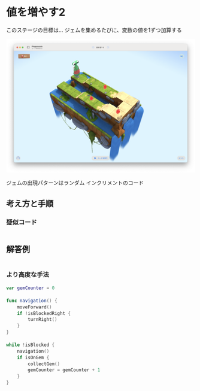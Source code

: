 # 値を増やす2

このステージの目標は...
ジェムを集めるたびに、変数の値を1ずつ加算する

![値を増やす2](./Images/値を増やす2.png)

ジェムの出現パターンはランダム
インクリメントのコード


## 考え方と手順

### 疑似コード

```
```

## 解答例

```swift
```

### より高度な手法

```swift
var gemCounter = 0

func navigation() {
    moveForward()
    if !isBlockedRight {
        turnRight()
    }
}

while !isBlocked {
    navigation()
    if isOnGem {
        collectGem()
        gemCounter = gemCounter + 1
    }
}
```